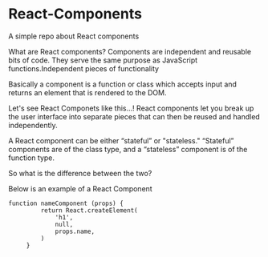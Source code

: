 # React-Components

A simple repo about React components

What are React components? Components are independent and reusable bits of code. They serve the same purpose as JavaScript functions.Independent pieces of functionality

Basically a component is a function or class which accepts input and returns an element that is rendered to the DOM.

Let's see React Componets like this...! React components let you break up the user interface into separate pieces that can then be reused and handled independently.

A React component can be either “stateful” or "stateless."
“Stateful” components are of the class type, and a  “stateless” component is of the function type.

So what is the difference between the two?



Below is an example of a React Component

  ````
  function nameComponent (props) {
           return React.createElement(
               'h1',
               null,
               props.name,
           )
       }
       
   ````    

